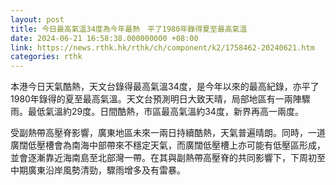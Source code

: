 ```yaml
---
layout: post
title: 今日最高氣溫34度為今年最熱　平了1980年錄得夏至最高氣溫
date: 2024-06-21 16:58:38.000000000 +08:00
link: https://news.rthk.hk/rthk/ch/component/k2/1758462-20240621.htm
categories: rthk
---
```


本港今日天氣酷熱，天文台錄得最高氣溫34度，是今年以來的最高紀錄，亦平了1980年錄得的夏至最高氣溫。天文台預測明日大致天晴，局部地區有一兩陣驟雨。最低氣溫約29度。日間酷熱，市區最高氣溫約34度，新界再高一兩度。

受副熱帶高壓脊影響，廣東地區未來一兩日持續酷熱，天氣普遍晴朗。同時，一道廣闊低壓槽會為南海中部帶來不穩定天氣，而廣闊低壓槽上亦可能有低壓區形成，並會逐漸靠近海南島至北部灣一帶。在其與副熱帶高壓脊的共同影響下，下周初至中期廣東沿岸風勢清勁，驟雨增多及有雷暴。
